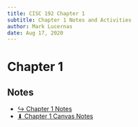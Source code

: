 ```yaml
---
title: CISC 192 Chapter 1
subtitle: Chapter 1 Notes and Activities
author: Mark Lucernas
date: Aug 17, 2020
---
```



# Chapter 1

## Notes

- [↪ Chapter 1 Notes](notes)
- [⬇ Chapter 1 Canvas Notes](file:../../../../../files/fall-2020/CISC-192/chapter-1/chapter-1_notes.pdf)

